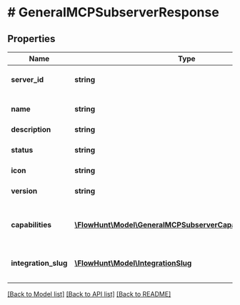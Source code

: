 # # GeneralMCPSubserverResponse

## Properties

Name | Type | Description | Notes
------------ | ------------- | ------------- | -------------
**server_id** | **string** | ID of the MCP subserver |
**name** | **string** | Name of the MCP subserver |
**description** | **string** |  | [optional]
**status** | **string** | Status of the MCP subserver |
**icon** | **string** |  | [optional]
**version** | **string** | Version of the MCP subserver |
**capabilities** | [**\FlowHunt\Model\GeneralMCPSubserverCapabilitiesResponse[]**](GeneralMCPSubserverCapabilitiesResponse.md) | List of capabilities for the MCP subserver | [optional]
**integration_slug** | [**\FlowHunt\Model\IntegrationSlug**](IntegrationSlug.md) | Integration slug for the MCP subserver |

[[Back to Model list]](../../README.md#models) [[Back to API list]](../../README.md#endpoints) [[Back to README]](../../README.md)
